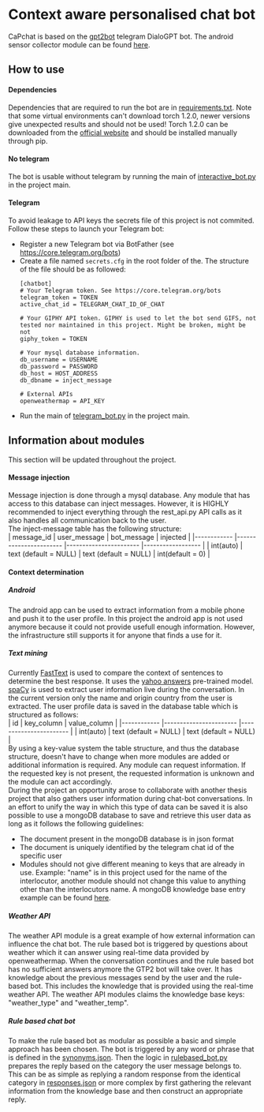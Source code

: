 # Context aware personalised chat bot
CaPchat is based on the [gpt2bot](https://github.com/polakowo/gpt2bot) telegram DialoGPT bot.
The android sensor collector module can be found [here](https://github.com/ubaer/CaPchat-Sensor-Information-Collector).
## How to use
#### Dependencies 
Dependencies that are required to run the bot are in [requirements.txt](https://github.com/ubaer/Personalised_context_aware_DialoGPT/blob/master/requirements.txt). Note that some virtual environments can't download torch 1.2.0, newer versions give unexpected results and should not be used! Torch 1.2.0 can be downloaded from the [official website](https://download.pytorch.org/whl/torch_stable.html) and should be installed manually through pip.
#### No telegram
The bot is usable without telegram by running the main of [interactive_bot.py](https://github.com/ubaer/Personalised_context_aware_DialoGPT/blob/master/gpt2bot/interactive_bot.py) in the project main.
#### Telegram
To avoid leakage to API keys the secrets file of this project is not commited. Follow these steps to launch your Telegram bot:
- Register a new Telegram bot via BotFather (see https://core.telegram.org/bots)
- Create a file named ```secrets.cfg``` in the root folder of the. The structure of the file should be as followed:
    ```
  [chatbot]
    # Your Telegram token. See https://core.telegram.org/bots
    telegram_token = TOKEN
    active_chat_id = TELEGRAM_CHAT_ID_OF_CHAT
  
    # Your GIPHY API token. GIPHY is used to let the bot send GIFS, not tested nor maintained in this project. Might be broken, might be not
    giphy_token = TOKEN
  
    # Your mysql database information.
    db_username = USERNAME
    db_password = PASSWORD
    db_host = HOST_ADDRESS
    db_dbname = inject_message
  
    # External APIs
    openweathermap = API_KEY
    ```
 - Run the main of [telegram_bot.py](https://github.com/ubaer/Personalised_context_aware_DialoGPT/blob/master/gpt2bot/telegram_bot.py) in the project main.
 
## Information about modules
  This section will be updated throughout the project.
#### Message injection
Message injection is done through a mysql database. Any module that has access to this database can inject messages. However, it is HIGHLY recommended to inject everything through the rest_api.py API calls as it also handles all communication back to the user.<br>
The inject-message table has the following structure:<br>
| message_id 	| user_message          	| bot_message           	| injected         	|
|------------	|-----------------------	|-----------------------	|------------------	|
| int(auto)  	| text (default = NULL) 	| text (default = NULL) 	| int(default = 0) 	|

#### Context determination
##### Android
The android app can be used to extract information from a mobile phone and push it to the user profile. In this project the android app is not used anymore because it could not provide usefull enough information. However, the infrastructure still supports it for anyone that finds a use for it.
##### Text mining
Currently  [FastText](https://fasttext.cc/) is used to compare the context of sentences to determine the best response. It uses the [yahoo answers](https://fasttext.cc/docs/en/supervised-models.html) pre-trained model.
[spaCy](https://spacy.io/) is used to extract user information live during the conversation. In the current version only the name and origin country from the user is extracted. The user profile data is saved in the database table which is structured as follows:<br>
| id 	        | key_column          	    | value_column           	| 
|------------	|-----------------------	|-----------------------	|
| int(auto)  	| text (default = NULL) 	| text (default = NULL) 	| 
<br>
By using a key-value system the table structure, and thus the database structure, doesn't have to change when more modules are added or additional information is required. Any module can request information. If the requested key is not present, the requested information is unknown and the module can act accordingly.
<br>
During the project an opportunity arose to collaborate with another thesis project that also gathers user information during chat-bot conversations. 
In an effort to unify the way in which this type of data can be saved it is also possible to use a mongoDB database to save and retrieve this user data as long as it follows the following guidelines:
- The document present in the mongoDB database is in json format
- The document is uniquely identified by the telegram chat id of the specific user
- Modules should not give different meaning to keys that are already in use. Example: "name" is in this project used for the name of the interlocutor, another module should not change this value to anything other than the interlocutors name.
A mongoDB knowledge base entry example can be found [here](https://github.com/ubaer/Personalised_context_aware_DialoGPT/blob/master/database/knowledge_base_entry_example.json).

##### Weather API
The weather API module is a great example of how external information can influence the chat bot.
The rule based bot is triggered by questions about weather which it can answer using real-time data provided by openweathermap. 
When the conversation continues and the rule based bot has no sufficient answers anymore the GTP2 bot will take over. It has knowledge about the previous messages send by the user and the rule-based bot. This includes the knowledge that is provided using the real-time weather API.
The weather API modules claims the knowledge base keys: "weather_type" and "weather_temp".
##### Rule based chat bot
To make the rule based bot as modular as possible a basic and simple approach has been chosen.
The bot is triggered by any word or phrase that is defined in the [synonyms.json](https://github.com/ubaer/Personalised_context_aware_DialoGPT/blob/master/rulebased_bot/synonyms.json). 
Then the logic in [rulebased_bot.py](https://github.com/ubaer/Personalised_context_aware_DialoGPT/blob/master/rulebased_bot/rulebased_bot.py) prepares the reply based on the category the user message belongs to.
This can be as simple as replying a random response from the identical category in [responses.json](https://github.com/ubaer/Personalised_context_aware_DialoGPT/blob/master/rulebased_bot/responses.json) or more complex by first gathering the relevant information from the knowledge base and then construct an appropriate reply.
